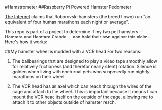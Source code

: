 #Hamstrometer
##Raspberry Pi Powered Hamster Pedometer

[The Internet](https://en.wikipedia.org/wiki/Roborovski_hamster) claims that Roborovski hamsters (the breed I own)
run "an equivalent of four human marathons each night on average".

This repo is part of a project to determine if my two pet hamsters -- Hamtaro and Hamtaro Grande -- can hold their own
against this claim.  Here's how it works:

##My hamster wheel is modded with a VCR head
For two reasons:
1. The ballbearings that are designed to play a video tape smoothly allow for relatively frictionless (and therefor
nearly silent) rotation. Silence is golden when living with nocturnal pets who supposedly run nightly marathons on their
wheel.

2. The VCR head has an axel which can reach through the wires of the cage and attach to the wheel. This is important because
it means I can mount the VCR head itself on the outside of the cage, allowing me to attach it to other objects outside of
hamster reach.



